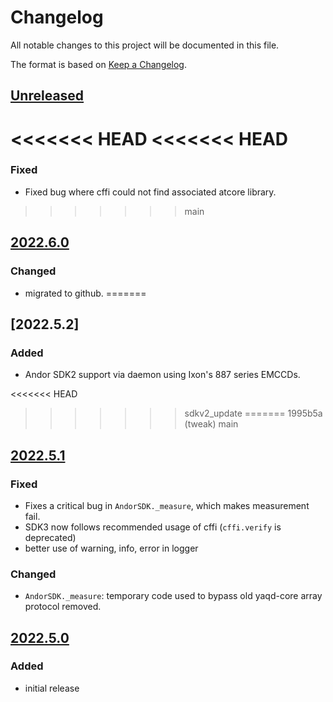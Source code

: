 # Changelog
All notable changes to this project will be documented in this file.

The format is based on [Keep a Changelog](https://keepachangelog.com/).

## [Unreleased]

<<<<<<< HEAD
<<<<<<< HEAD
=======
### Fixed
- Fixed bug where cffi could not find associated atcore library.

>>>>>>> main
## [2022.6.0]

### Changed
- migrated to github.
=======
## [2022.5.2]

### Added
- Andor SDK2 support via daemon using Ixon's 887 series EMCCDs.

<<<<<<< HEAD
>>>>>>> sdkv2_update
=======
>>>>>>> 1995b5a (tweak)
>>>>>>> main

## [2022.5.1]

### Fixed
- Fixes a critical bug in `AndorSDK._measure`, which makes measurement fail.
- SDK3 now follows recommended usage of cffi (`cffi.verify` is deprecated)
- better use of warning, info, error in logger

### Changed
- `AndorSDK._measure`: temporary code used to bypass old yaqd-core array protocol removed.

## [2022.5.0]

### Added
- initial release

[Unreleased]: https://github.com/yaq-project/yaqd-andor/compare/v2022.6.0...main
[2022.6.0]: https://github.com/yaq-project/yaqd-andor/compare/v2022.5.1...v2022.6.0
[2022.5.1]: https://github.com/yaq-project/yaqd-andor/compare/v2022.5.0...v2022.5.1
[2022.5.0]: https://github.com/yaq-project/yaqd-andor/releases/tag/v2022.5.0
